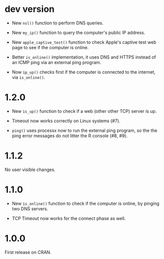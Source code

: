 
# dev version

* New `nsl()` function to perform DNS queries.

* New `my_ip()` function to query the computer's public IP address.

* New `apple_captive_test()` function to check Apple's captive test
  web page to see if the computer is online.

* Better `is_online()` implementation, it uses DNS and HTTPS instead
  of an ICMP ping via an external ping program.

* Now `ip_up()` checks first if the computer is connected to the
  internet, via `is_online()`.

# 1.2.0

* New `is_up()` function to check if a web (other other TCP) server is up.

* Timeout now works correctly on Linux systems (#7).

* `ping()` uses processx now to run the external ping program, so the
  the ping error messages do not litter the R console (#8, #9).

# 1.1.2

No user visible changes.

# 1.1.0

* New `is_online()` function to check if the computer is online, by
  pinging two DNS servers.

* TCP Timeout now works for the connect phase as well.

# 1.0.0

First release on CRAN.
